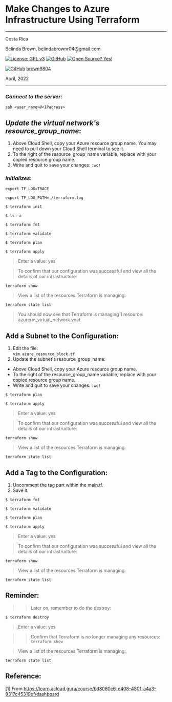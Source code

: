 # Make Changes to Azure Infrastructure Using Terraform

----------

Costa Rica

Belinda Brown, belindabrownr04@gmail.com

[![License: GPL v3](https://img.shields.io/badge/License-GPLv3-blue.svg)](https://www.gnu.org/licenses/gpl-3.0)
[![GitHub](https://badgen.net/badge/icon/github?icon=github&label)](https://github.com) [![Open Source? Yes!](https://badgen.net/badge/Open%20Source%20%3F/Yes%21/blue?icon=github)](https://github.com/Naereen/badges/)

[![GitHub](https://img.shields.io/badge/--181717?logo=github&logoColor=ffffff)](https://github.com/)
[brown9804](https://github.com/brown9804)

April, 2022

----------

### _Connect to the server_:

`ssh <user_name>@<IPadress>`


## _Update the virtual network's resource_group_name_:
1. Above Cloud Shell, copy your Azure resource group name. You may need to pull down your Cloud Shell terminal to see it.
2. To the right of the resource_group_name variable, replace <ADD YOUR RESOURCE GROUP> with your copied resource group name.
3. Write and quit to save your changes: `:wq!`


### _Initializes_:

`export TF_LOG=TRACE`

`export TF_LOG_PATH=./terraform.log`

`$ terraform init`

`$ ls -a`

`$ terraform fmt`

`$ terraform validate`

`$ terraform plan`

`$ terraform apply`

> Enter a value: yes

> To confirm that our configuration was successful and view all the details of our infrastructure: <br/>

`terraform show`

> View a list of the resources Terraform is managing: <br/>

`terraform state list`
> You should now see that Terraform is managing 1 resource: azurerm_virtual_network.vnet.

## Add a Subnet to the Configuration:
1. Edit the file: <br/>
`vim azure_resource_block.tf`
2. Update the subnet's resource_group_name:
-  Above Cloud Shell, copy your Azure resource group name.
- To the right of the resource_group_name variable, replace <ADD YOUR RESOURCE GROUP> with your copied resource group name.
- Write and quit to save your changes: `:wq!`

`$ terraform plan`

`$ terraform apply`

> Enter a value: yes

> To confirm that our configuration was successful and view all the details of our infrastructure: <br/>

`terraform show`

> View a list of the resources Terraform is managing: <br/>

`terraform state list`


## Add a Tag to the Configuration:

1. Uncomment the tag part within the main.tf.
2. Save it.

`$ terraform fmt`

`$ terraform validate`

`$ terraform plan`

`$ terraform apply`

> Enter a value: yes

> To confirm that our configuration was successful and view all the details of our infrastructure: <br/>

`terraform show`

> View a list of the resources Terraform is managing: <br/>

`terraform state list`


## Reminder:

>> Later on, remember to do the destroy:

`$ terraform destroy`

> Enter a value: yes

>> Confirm that Terraform is no longer managing any resources: <br/>
`terraform show`

> View a list of the resources Terraform is managing: <br/>

`terraform state list`


## Reference:

[1] From https://learn.acloud.guru/course/bd8060c6-e408-4801-a4a3-8317c45319bf/dashboard <br/>
